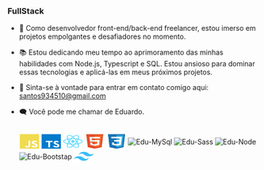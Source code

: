 ### FullStack

- 👦 Como desenvolvedor front-end/back-end freelancer, estou imerso em projetos empolgantes e desafiadores no momento.
- 📚 Estou dedicando meu tempo ao aprimoramento das minhas habilidades com Node.js, Typescript e SQL. Estou ansioso para dominar essas tecnologias e aplicá-las em meus próximos projetos.
- 👋 Sinta-se à vontade para entrar em contato comigo aqui: santos934510@gmail.com
- 🗨️ Você pode me chamar de Eduardo.
   
    <div style="display: inline_block">
      <br />
        <img
          align="center"
          alt="Edu-Js"
          height="30"
          width="40"
          src="https://raw.githubusercontent.com/devicons/devicon/master/icons/javascript/javascript-plain.svg"
        />
        <img
          align="center"
          alt="Edu-Ts"
          height="30"
          width="40"
          src="https://raw.githubusercontent.com/devicons/devicon/master/icons/typescript/typescript-plain.svg"
        />
        <img
          align="center"
          alt="Edu-React"
          height="30"
          width="40"
          src="https://raw.githubusercontent.com/devicons/devicon/master/icons/react/react-original.svg"
        />
        <img
          align="center"
          alt="Edu-HTML"
          height="30"
          width="40"
          src="https://raw.githubusercontent.com/devicons/devicon/master/icons/html5/html5-original.svg"
        />
        <img
          align="center"
          alt="Edu-CSS"
          height="30"
          width="40"
          src="https://raw.githubusercontent.com/devicons/devicon/master/icons/css3/css3-original.svg"
        />
        <img
          align="center"
          alt="Edu-MySql"
          height="30"
          width="40"
          src="https://icongr.am/devicon/mysql-original.svg?size=128&color=currentColor"
        />
        <img
          align="center"
          alt="Edu-Sass"
          height="30"
          width="40"
          src="https://icongr.am/devicon/sass-original.svg?size=128&color=currentColor"
        />
        <img
          align="center"
          alt="Edu-Node"
          height="60"
          width="80"
          src="https://icongr.am/devicon/nodejs-original-wordmark.svg?size=128&color=currentColor"  
        />
        <img
          align="center"
          alt="Edu-Bootstap"
          height="30"
          width="40"
          src="https://icongr.am/devicon/bootstrap-plain.svg?size=128&color=4c00ff"  
        />
        <img
          align="center"
          alt="Edu-Tailwindcss"
          height="30"
          width="40"
          src="https://raw.githubusercontent.com/devicons/devicon/6910f0503efdd315c8f9b858234310c06e04d9c0/icons/tailwindcss/tailwindcss-original.svg"  
        />
      </div>

